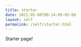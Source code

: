 ```yaml
---
title: starter
date: 2021-05-06T08:14:09-05:00
layout: self
permalink: /self/starter.html
---
```


Starter page!

<a href="https://www.indieforums.net/self/welcome.html" class="u-syndication"></a>